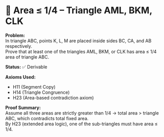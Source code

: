 # 🧪 Area ≤ 1/4 – Triangle AML, BKM, CLK

**Problem:**  
In triangle ABC, points K, L, M are placed inside sides BC, CA, and AB respectively.  
Prove that at least one of the triangles AML, BKM, or CLK has area ≤ 1/4 area of triangle ABC.

**Status:** ✅ Derivable

**Axioms Used:**  
- H11 (Segment Copy)
- H14 (Triangle Congruence)
- H23 (Area-based contradiction axiom)

**Proof Summary:**  
Assume all three areas are strictly greater than 1/4 → total area > triangle ABC, which contradicts total fixed area.  
By H23 (extended area logic), one of the sub-triangles must have area ≤ 1/4.
